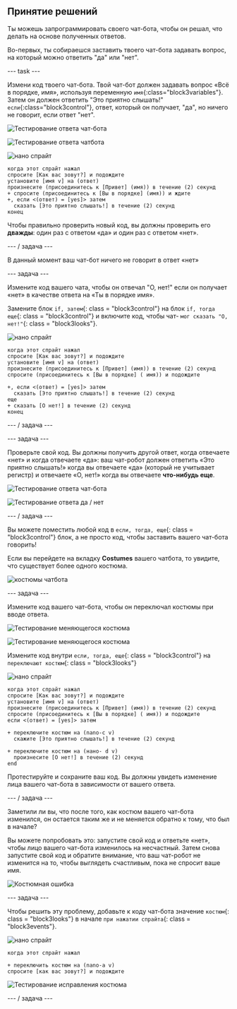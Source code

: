 ## Принятие решений

Ты можешь запрограммировать своего чат-бота, чтобы он решал, что делать на основе полученных ответов.

Во-первых, ты собираешся заставить твоего чат-бота задавать вопрос, на который можно ответить "да" или "нет".

\--- task \---

Измени код твоего чат-бота. Твой чат-бот должен задавать вопрос «Всё в порядке, имя», используя переменную `имя`{:class="block3variables"}. Затем он должен ответить "Это приятно слышать!" `если`{:class="block3control"}, ответ, который он получает, "да", но ничего не говорит, если ответ "нет".

![Тестирование ответа чат-бота](images/chatbot-if-test1-annotated.png)

![Тестирование ответа чатбота](images/chatbot-if-test2.png)

![нано спрайт](images/nano-sprite.png)

```blocks3
когда этот спрайт нажал
спросите [Как вас зовут?] и подождите
установите [имя v] на (ответ)
произнесите (присоединитесь к [Привет] (имя)) в течение (2) секунд
+ спросите (присоединитесь к [Вы в порядке] (имя)) и ждите
+, если <(ответ) = [yes]> затем 
  сказать [Это приятно слышать!] в течение (2) секунд
конец
```

Чтобы правильно проверить новый код, вы должны проверить его **дважды**: один раз с ответом «да» и один раз с ответом «нет».

\--- / задача \---

В данный момент ваш чат-бот ничего не говорит в ответ «нет»

\--- задача \---

Измените код вашего чата, чтобы он отвечал "О, нет!" если он получает «нет» в качестве ответа на «Ты в порядке имя».

Замените блок `if, затем`{: class = "block3control"} на блок `if, тогда еще`{: class = "block3control"} и включите код, чтобы чат- `мог сказать "О, нет!"`{: class = "block3looks"}.

![нано спрайт](images/nano-sprite.png)

```blocks3
когда этот спрайт нажал
спросите [Как вас зовут?] и подождите
установите [имя v] на (ответ)
произнесите (присоединитесь к [Привет] (имя)) в течение (2) секунд
спросите (присоединитесь к [Вы в порядке] ( имя)) и подождите

+, если <(ответ) = [yes]> затем 
  сказать [Это приятно слышать!] в течение (2) секунд
еще 
+ сказать [О нет!] в течение (2) секунд
конец
```

\--- / задача \---

\--- задача \---

Проверьте свой код. Вы должны получить другой ответ, когда отвечаете «нет» и когда отвечаете «да»: ваш чат-робот должен ответить «Это приятно слышать!» когда вы отвечаете «да» (который не учитывает регистр) и отвечаете «О, нет!» когда вы отвечаете **что-нибудь еще**.

![Тестирование ответа чат-бота](images/chatbot-if-test2.png)

![Тестирование ответа да / нет](images/chatbot-if-else-test.png)

\--- / задача \---

Вы можете поместить любой код в `если, тогда, еще`{: class = "block3control"} блок, а не просто код, чтобы заставить вашего чат-бота говорить!

Если вы перейдете на вкладку **Costumes** вашего чатбота, то увидите, что существует более одного костюма.

![костюмы чатбота](images/chatbot-costume-view-annotated.png)

\--- задача \---

Измените код вашего чат-бота, чтобы он переключал костюмы при вводе ответа.

![Тестирование меняющегося костюма](images/chatbot-costume-test1.png)

![Тестирование меняющегося костюма](images/chatbot-costume-test2.png)

Измените код внутри `если, тогда, еще`{: class = "block3control"} на `переключают костюм`{: class = "block3looks"}

![нано спрайт](images/nano-sprite.png)

```blocks3
когда этот спрайт нажал
спросите [Как вас зовут?] и подождите
установите [имя v] на (ответ)
произнесите (присоединитесь к [Привет] (имя)) в течение (2) секунд
спросите (присоединитесь к [Вы в порядке] ( имя)) и подождите
если <(ответ) = [yes]> затем 

+ переключите костюм на (nano-c v)
  скажите [Это приятно слышать!] в течение (2) секунд
 
+ переключите костюм на (нано- d v)
  произнесите [О нет!] в течение (2) секунд
end
```

Протестируйте и сохраните ваш код. Вы должны увидеть изменение лица вашего чат-бота в зависимости от вашего ответа.

\--- / задача \---

Заметили ли вы, что после того, как костюм вашего чат-бота изменился, он остается таким же и не меняется обратно к тому, что был в начале?

Вы можете попробовать это: запустите свой код и ответьте «нет», чтобы лицо вашего чат-бота изменилось на несчастный. Затем снова запустите свой код и обратите внимание, что ваш чат-робот не изменится на то, чтобы выглядеть счастливым, пока не спросит ваше имя.

![Костюмная ошибка](images/chatbot-costume-bug-test.png)

\--- задача \---

Чтобы решить эту проблему, добавьте к коду чат-бота значение `костюм`{: class = "block3looks"} в начале `при нажатии спрайта`{: class = "block3events"}.

![нано спрайт](images/nano-sprite.png)

```blocks3
когда этот спрайт нажал

+ переключить костюм на (nano-a v)
спросите [как вас зовут?] и подождите
```

![Тестирование исправления костюма](images/chatbot-costume-fix-test.png)

\--- / задача \---